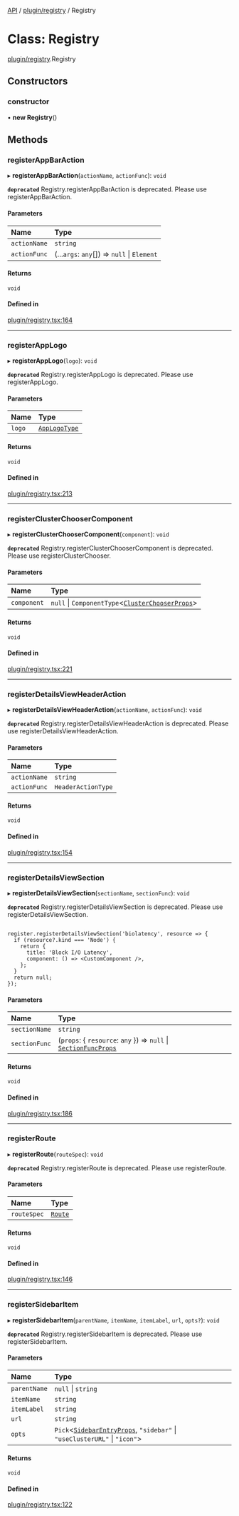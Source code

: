 [API](../API.md) / [plugin/registry](../modules/plugin_registry.md) / Registry

# Class: Registry

[plugin/registry](../modules/plugin_registry.md).Registry

## Constructors

### constructor

• **new Registry**()

## Methods

### registerAppBarAction

▸ **registerAppBarAction**(`actionName`, `actionFunc`): `void`

**`deprecated`** Registry.registerAppBarAction is deprecated. Please use registerAppBarAction.

#### Parameters

| Name | Type |
| :------ | :------ |
| `actionName` | `string` |
| `actionFunc` | (...`args`: `any`[]) => ``null`` \| `Element` |

#### Returns

`void`

#### Defined in

[plugin/registry.tsx:164](https://github.com/headlamp-k8s/headlamp/blob/072d2509b/frontend/src/plugin/registry.tsx#L164)

___

### registerAppLogo

▸ **registerAppLogo**(`logo`): `void`

**`deprecated`** Registry.registerAppLogo is deprecated. Please use registerAppLogo.

#### Parameters

| Name | Type |
| :------ | :------ |
| `logo` | [`AppLogoType`](../modules/plugin_registry.md#applogotype) |

#### Returns

`void`

#### Defined in

[plugin/registry.tsx:213](https://github.com/headlamp-k8s/headlamp/blob/072d2509b/frontend/src/plugin/registry.tsx#L213)

___

### registerClusterChooserComponent

▸ **registerClusterChooserComponent**(`component`): `void`

**`deprecated`** Registry.registerClusterChooserComponent is deprecated. Please use registerClusterChooser.

#### Parameters

| Name | Type |
| :------ | :------ |
| `component` | ``null`` \| `ComponentType`<[`ClusterChooserProps`](../interfaces/plugin_registry.ClusterChooserProps.md)\> |

#### Returns

`void`

#### Defined in

[plugin/registry.tsx:221](https://github.com/headlamp-k8s/headlamp/blob/072d2509b/frontend/src/plugin/registry.tsx#L221)

___

### registerDetailsViewHeaderAction

▸ **registerDetailsViewHeaderAction**(`actionName`, `actionFunc`): `void`

**`deprecated`** Registry.registerDetailsViewHeaderAction is deprecated. Please use registerDetailsViewHeaderAction.

#### Parameters

| Name | Type |
| :------ | :------ |
| `actionName` | `string` |
| `actionFunc` | `HeaderActionType` |

#### Returns

`void`

#### Defined in

[plugin/registry.tsx:154](https://github.com/headlamp-k8s/headlamp/blob/072d2509b/frontend/src/plugin/registry.tsx#L154)

___

### registerDetailsViewSection

▸ **registerDetailsViewSection**(`sectionName`, `sectionFunc`): `void`

**`deprecated`** Registry.registerDetailsViewSection is deprecated. Please use registerDetailsViewSection.

```tsx

register.registerDetailsViewSection('biolatency', resource => {
  if (resource?.kind === 'Node') {
    return {
      title: 'Block I/O Latency',
      component: () => <CustomComponent />,
    };
  }
  return null;
});

```

#### Parameters

| Name | Type |
| :------ | :------ |
| `sectionName` | `string` |
| `sectionFunc` | (`props`: { `resource`: `any`  }) => ``null`` \| [`SectionFuncProps`](../interfaces/plugin_registry.SectionFuncProps.md) |

#### Returns

`void`

#### Defined in

[plugin/registry.tsx:186](https://github.com/headlamp-k8s/headlamp/blob/072d2509b/frontend/src/plugin/registry.tsx#L186)

___

### registerRoute

▸ **registerRoute**(`routeSpec`): `void`

**`deprecated`** Registry.registerRoute is deprecated. Please use registerRoute.

#### Parameters

| Name | Type |
| :------ | :------ |
| `routeSpec` | [`Route`](../interfaces/lib_router.Route.md) |

#### Returns

`void`

#### Defined in

[plugin/registry.tsx:146](https://github.com/headlamp-k8s/headlamp/blob/072d2509b/frontend/src/plugin/registry.tsx#L146)

___

### registerSidebarItem

▸ **registerSidebarItem**(`parentName`, `itemName`, `itemLabel`, `url`, `opts?`): `void`

**`deprecated`** Registry.registerSidebarItem is deprecated. Please use registerSidebarItem.

#### Parameters

| Name | Type |
| :------ | :------ |
| `parentName` | ``null`` \| `string` |
| `itemName` | `string` |
| `itemLabel` | `string` |
| `url` | `string` |
| `opts` | `Pick`<[`SidebarEntryProps`](../interfaces/plugin_registry.SidebarEntryProps.md), ``"sidebar"`` \| ``"useClusterURL"`` \| ``"icon"``\> |

#### Returns

`void`

#### Defined in

[plugin/registry.tsx:122](https://github.com/headlamp-k8s/headlamp/blob/072d2509b/frontend/src/plugin/registry.tsx#L122)
